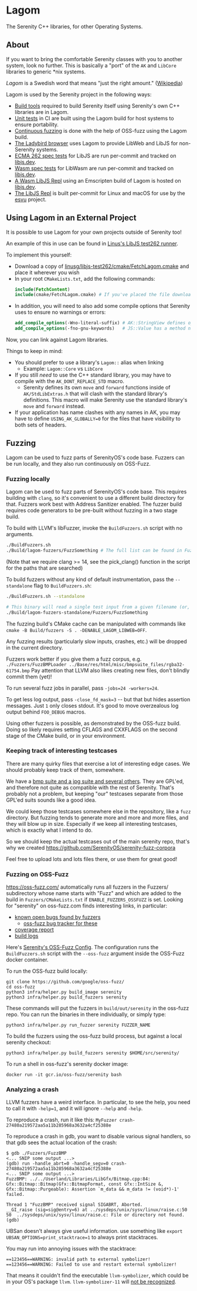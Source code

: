 # Lagom

The Serenity C++ libraries, for other Operating Systems.

## About

If you want to bring the comfortable Serenity classes with you to another system, look no further. This is basically a "port" of the `AK` and `LibCore` libraries to generic \*nix systems.

*Lagom* is a Swedish word that means "just the right amount." ([Wikipedia](https://en.wikipedia.org/wiki/Lagom))

Lagom is used by the Serenity project in the following ways:

- [Build tools](./Tools) required to build Serenity itself using Serenity's own C++ libraries are in Lagom.
- [Unit tests](../../Documentation/RunningTests.md) in CI are built using the Lagom build for host systems to ensure portability.
- [Continuous fuzzing](#fuzzing-on-oss-fuzz) is done with the help of OSS-fuzz using the Lagom build.
- [The Ladybird browser](../../Ladybird/README.md) uses Lagom to provide LibWeb and LibJS for non-Serenity systems.
- [ECMA 262 spec tests](https://libjs.dev/test262) for LibJS are run per-commit and tracked on [libjs.dev](https://libjs.dev).
- [Wasm spec tests](https://libjs.dev/wasm) for LibWasm are run per-commit and tracked on [libjs.dev](https://libjs.dev).
- [A Wasm LibJS Repl](https://libjs.dev/repl) using an Emscripten build of Lagom is hosted on [libjs.dev](https://libjs.dev).
- [The LibJS Repl](../../.github/workflows/serenity-js-artifacts.yml) is built per-commit for Linux and macOS for use by the [esvu](https://github.com/devsnek/esvu) project.

## Using Lagom in an External Project
It is possible to use Lagom for your own projects outside of Serenity too!

An example of this in use can be found in [Linus's LibJS test262 runner](https://github.com/linusg/libjs-test262).

To implement this yourself:
- Download a copy of [linusg/libjs-test262/cmake/FetchLagom.cmake](https://github.com/linusg/libjs-test262/blob/7832c333c1504eecf1c5f9e4247aa6b34a52a3be/cmake/FetchLagom.cmake) and place it wherever you wish
- In your root `CMakeLists.txt`, add the following commands:
  ```cmake
  include(FetchContent)
  include(cmake/FetchLagom.cmake) # If you've placed the file downloaded above differently, be sure to reflect that in this command :^)
  ```
- In addition, you will need to also add some compile options that Serenity uses to ensure no warnings or errors:
  ```cmake
  add_compile_options(-Wno-literal-suffix) # AK::StringView defines operator"" sv, which GCC complains does not have an underscore.
  add_compile_options(-fno-gnu-keywords)   # JS::Value has a method named typeof, which also happens to be a GNU keyword.
  ```

Now, you can link against Lagom libraries.

Things to keep in mind:
- You should prefer to use a library's `Lagom::` alias when linking
  - Example: `Lagom::Core` vs `LibCore`
- If you still _need_ to use the C++ standard library, you may have to compile with the `AK_DONT_REPLACE_STD` macro.
  - Serenity defines its own `move` and `forward` functions inside of `AK/StdLibExtras.h` that will clash with the standard library's definitions. This macro will make Serenity use the standard library's `move` and `forward` instead.
- If your application has name clashes with any names in AK, you may have to define `USING_AK_GLOBALLY=0` for the files that have visibility to both sets of headers.

## Fuzzing

Lagom can be used to fuzz parts of SerenityOS's code base. Fuzzers can be run locally, and they also run continuously on OSS-Fuzz.

### Fuzzing locally

Lagom can be used to fuzz parts of SerenityOS's code base. This requires building with `clang`, so it's convenient to use a different build directory for that. Fuzzers work best with Address Sanitizer enabled. The fuzzer build requires code generators to be pre-built without fuzzing in a two stage build.

To build with LLVM's libFuzzer, invoke the ``BuildFuzzers.sh`` script with no arguments.

```sh
./BuildFuzzers.sh
./Build/lagom-fuzzers/FuzzSomething # The full list can be found in Fuzzers/CMakeLists.txt
```

(Note that we require clang >= 14, see the pick_clang() function in the script for the paths that are searched)

To build fuzzers without any kind of default instrumentation, pass the ``--standalone`` flag to ``BuildFuzzers.sh``:

```sh
./BuildFuzzers.sh --standalone

# This binary will read a single test input from a given filename (or, if no filename is given, from stdin) and exit.
./Build/lagom-fuzzers-standalone/Fuzzers/FuzzSomething
```

The fuzzing build's CMake cache can be manipulated with commands like `cmake -B Build/fuzzers -S . -DENABLE_LAGOM_LIBWEB=OFF`.

Any fuzzing results (particularly slow inputs, crashes, etc.) will be dropped in the current directory.

Fuzzers work better if you give them a fuzz corpus, e.g. `./Fuzzers/FuzzBMPLoader ../Base/res/html/misc/bmpsuite_files/rgba32-61754.bmp` Pay attention that LLVM also likes creating new files, don't blindly commit them (yet)!

To run several fuzz jobs in parallel, pass `-jobs=24 -workers=24`.

To get less log output, pass `-close_fd_mask=3` -- but that but hides assertion messages. Just `1` only closes stdout.
It's good to move overzealous log output behind `FOO_DEBUG` macros.

Using other fuzzers is possible, as demonstrated by the OSS-fuzz build. Doing so likely requires setting CFLAGS and CXXFLAGS
on the second stage of the CMake build, or in your environment.

### Keeping track of interesting testcases

There are many quirky files that exercise a lot of interesting edge cases.
We should probably keep track of them, somewhere.

We have a [bmp suite and a jpg suite and several others](https://github.com/SerenityOS/serenity/tree/master/Base/res/html/misc).
They are GPL'ed, and therefore not quite as compatible with the rest of Serenity.
That's probably not a problem, but keeping "our" testcases separate from those GPL'ed suits sounds like a good idea.

We could keep those testcases somewhere else in the repository, like a `fuzz` directory.
But fuzzing tends to generate more and more and more files, and they will blow up in size.
Especially if we keep all interesting testcases, which is exactly what I intend to do.

So we should keep the actual testcases out of the main serenity repo,
that's why we created https://github.com/SerenityOS/serenity-fuzz-corpora

Feel free to upload lots and lots files there, or use them for great good!

### Fuzzing on OSS-Fuzz

https://oss-fuzz.com/ automatically runs all fuzzers in the Fuzzers/ subdirectory whose name starts with "Fuzz" and which are added to the build in `Fuzzers/CMakeLists.txt` if `ENABLE_FUZZERS_OSSFUZZ` is set. Looking for "serenity" on oss-fuzz.com finds interesting links, in particular:

* [known open bugs found by fuzzers](https://oss-fuzz.com/testcases?project=serenity&open=yes)
  * [oss-fuzz bug tracker for these](https://bugs.chromium.org/p/oss-fuzz/issues/list?sort=-opened&can=1&q=proj:serenity)
* [coverage report](https://oss-fuzz.com/coverage-report/job/libfuzzer_asan_serenity/latest)
* [build logs](https://oss-fuzz-build-logs.storage.googleapis.com/index.html#serenity)

Here's [Serenity's OSS-Fuzz Config](https://github.com/google/oss-fuzz/tree/master/projects/serenity). The configuration runs the `BuildFuzzers.sh` script with the `--oss-fuzz` argument inside the OSS-Fuzz docker container.

To run the OSS-fuzz build locally:

```
git clone https://github.com/google/oss-fuzz/
cd oss-fuzz
python3 infra/helper.py build_image serenity
python3 infra/helper.py build_fuzzers serenity
```

These commands will put the fuzzers in `build/out/serenity` in the oss-fuzz repo. You can run the binaries in there individually, or simply type:

```
python3 infra/helper.py run_fuzzer serenity FUZZER_NAME
```

To build the fuzzers using the oss-fuzz build process, but against a local serenity checkout:

```
python3 infra/helper.py build_fuzzers serenity $HOME/src/serenity/
```

To run a shell in oss-fuzz's serenity docker image:

```
docker run -it gcr.io/oss-fuzz/serenity bash
```

### Analyzing a crash

LLVM fuzzers have a weird interface. In particular, to see the help, you need to call it with `-help=1`, and it will ignore `--help` and `-help`.

To reproduce a crash, run it like this: `MyFuzzer crash-27480a219572aa5a11b285968a3632a4cf25388e`

To reproduce a crash in gdb, you want to disable various signal handlers, so that gdb sees the actual location of the crash:

```
$ gdb ./Fuzzers/FuzzBMP
<... SNIP some output ...>
(gdb) run -handle_abrt=0 -handle_segv=0 crash-27480a219572aa5a11b285968a3632a4cf25388e
<... SNIP some output ...>
FuzzBMP: ../../Userland/Libraries/LibGfx/Bitmap.cpp:84: Gfx::Bitmap::Bitmap(Gfx::BitmapFormat, const Gfx::IntSize &, Gfx::Bitmap::Purgeable): Assertion `m_data && m_data != (void*)-1' failed.

Thread 1 "FuzzBMP" received signal SIGABRT, Aborted.
__GI_raise (sig=sig@entry=6) at ../sysdeps/unix/sysv/linux/raise.c:50
50	../sysdeps/unix/sysv/linux/raise.c: File or directory not found.
(gdb)
```

UBSan doesn't always give useful information. use something like `export UBSAN_OPTIONS=print_stacktrace=1` to always print stacktraces.

You may run into annoying issues with the stacktrace:

```
==123456==WARNING: invalid path to external symbolizer!
==123456==WARNING: Failed to use and restart external symbolizer!
```

That means it couldn't find the executable `llvm-symbolizer`, which could be in your OS's package `llvm`.
`llvm-symbolizer-11` will [not be recognized](https://stackoverflow.com/a/42845444/).
